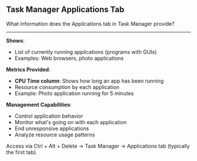 ## Task Manager Applications Tab

What information does the Applications tab in Task Manager provide?

---

**Shows**:
- List of currently running applications (programs with GUIs)
- Examples: Web browsers, photo applications

**Metrics Provided**:
- **CPU Time column**: Shows how long an app has been running
- Resource consumption by each application
- Example: Photo application running for 5 minutes

**Management Capabilities**:
- Control application behavior
- Monitor what's going on with each application
- End unresponsive applications
- Analyze resource usage patterns

Access via Ctrl + Alt + Delete → Task Manager → Applications tab (typically the first tab).

